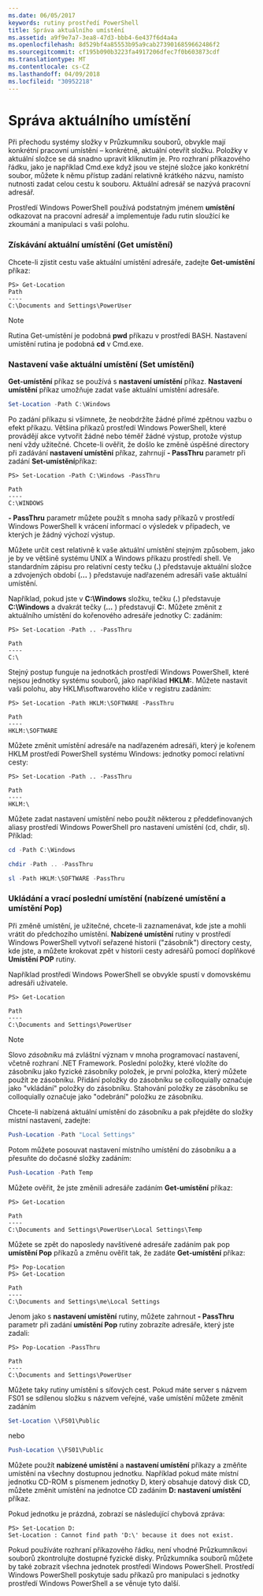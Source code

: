 ```yaml
---
ms.date: 06/05/2017
keywords: rutiny prostředí PowerShell
title: Správa aktuálního umístění
ms.assetid: a9f9e7a7-3ea8-47d3-bbb4-6e437f6d4a4a
ms.openlocfilehash: 8d529bf4a85553b95a9cab2739016859662486f2
ms.sourcegitcommit: cf195b090b3223fa4917206dfec7f0b603873cdf
ms.translationtype: MT
ms.contentlocale: cs-CZ
ms.lasthandoff: 04/09/2018
ms.locfileid: "30952218"
---
```

# <a name="managing-current-location"></a>Správa aktuálního umístění

Při přechodu systémy složky v Průzkumníku souborů, obvykle mají konkrétní pracovní umístění – konkrétně, aktuální otevřít složku. Položky v aktuální složce se dá snadno upravit kliknutím je. Pro rozhraní příkazového řádku, jako je například Cmd.exe když jsou ve stejné složce jako konkrétní soubor, můžete k němu přístup zadání relativně krátkého názvu, namísto nutnosti zadat celou cestu k souboru. Aktuální adresář se nazývá pracovní adresář.

Prostředí Windows PowerShell používá podstatným jménem **umístění** odkazovat na pracovní adresář a implementuje řadu rutin sloužící ke zkoumání a manipulaci s vaši polohu.

### <a name="getting-your-current-location-get-location"></a>Získávání aktuální umístění (Get umístění)

Chcete-li zjistit cestu vaše aktuální umístění adresáře, zadejte **Get-umístění** příkaz:

```
PS> Get-Location
Path
----
C:\Documents and Settings\PowerUser
```

> [!NOTE]
> Rutina Get-umístění je podobná **pwd** příkazu v prostředí BASH. Nastavení umístění rutina je podobná **cd** v Cmd.exe.

### <a name="setting-your-current-location-set-location"></a>Nastavení vaše aktuální umístění (Set umístění)

**Get-umístění** příkaz se používá s **nastavení umístění** příkaz. **Nastavení umístění** příkaz umožňuje zadat vaše aktuální umístění adresáře.

```powershell
Set-Location -Path C:\Windows
```

Po zadání příkazu si všimnete, že neobdržíte žádné přímé zpětnou vazbu o efekt příkazu. Většina příkazů prostředí Windows PowerShell, které provádějí akce vytvořit žádné nebo téměř žádné výstup, protože výstup není vždy užitečné. Chcete-li ověřit, že došlo ke změně úspěšné directory při zadávání **nastavení umístění** příkaz, zahrnují **- PassThru** parametr při zadání **Set-umístění**příkaz:

```
PS> Set-Location -Path C:\Windows -PassThru

Path
----
C:\WINDOWS
```

**- PassThru** parametr můžete použít s mnoha sady příkazů v prostředí Windows PowerShell k vrácení informací o výsledek v případech, ve kterých je žádný výchozí výstup.

Můžete určit cest relativně k vaše aktuální umístění stejným způsobem, jako je by ve většině systému UNIX a Windows příkazu prostředí shell. Ve standardním zápisu pro relativní cesty tečku (**.**) představuje aktuální složce a zdvojených období (**...** ) představuje nadřazeném adresáři vaše aktuální umístění.

Například, pokud jste v **C:\\Windows** složku, tečku (**.**) představuje **C:\\Windows** a dvakrát tečky (**...** ) představují **C:**. Můžete změnit z aktuálního umístění do kořenového adresáře jednotky C: zadáním:

```
PS> Set-Location -Path .. -PassThru

Path
----
C:\
```

Stejný postup funguje na jednotkách prostředí Windows PowerShell, které nejsou jednotky systému souborů, jako například **HKLM:**. Můžete nastavit vaši polohu, aby HKLM\\softwarového klíče v registru zadáním:

```
PS> Set-Location -Path HKLM:\SOFTWARE -PassThru

Path
----
HKLM:\SOFTWARE
```

Můžete změnit umístění adresáře na nadřazeném adresáři, který je kořenem HKLM prostředí PowerShell systému Windows: jednotky pomocí relativní cesty:

```
PS> Set-Location -Path .. -PassThru

Path
----
HKLM:\
```

Můžete zadat nastavení umístění nebo použít některou z předdefinovaných aliasy prostředí Windows PowerShell pro nastavení umístění (cd, chdir, sl). Příklad:

```powershell
cd -Path C:\Windows
```

```powershell
chdir -Path .. -PassThru
```

```powershell
sl -Path HKLM:\SOFTWARE -PassThru
```

### <a name="saving-and-recalling-recent-locations-push-location-and-pop-location"></a>Ukládání a vrací poslední umístění (nabízené umístění a umístění Pop)

Při změně umístění, je užitečné, chcete-li zaznamenávat, kde jste a mohli vrátit do předchozího umístění. **Nabízené umístění** rutiny v prostředí Windows PowerShell vytvoří seřazené historii ("zásobník") directory cesty, kde jste, a můžete krokovat zpět v historii cesty adresářů pomocí doplňkové  **Umístění POP** rutiny.

Například prostředí Windows PowerShell se obvykle spustí v domovskému adresáři uživatele.

```
PS> Get-Location

Path
----
C:\Documents and Settings\PowerUser
```

> [!NOTE]
> Slovo *zásobníku* má zvláštní význam v mnoha programovací nastavení, včetně rozhraní .NET Framework. Poslední položky, které vložíte do zásobníku jako fyzické zásobníky položek, je první položka, který můžete použít ze zásobníku. Přidání položky do zásobníku se colloquially označuje jako "vkládání" položky do zásobníku. Stahování položky ze zásobníku se colloquially označuje jako "odebrání" položku ze zásobníku.

Chcete-li nabízená aktuální umístění do zásobníku a pak přejděte do složky místní nastavení, zadejte:

```powershell
Push-Location -Path "Local Settings"
```

Potom můžete posouvat nastavení místního umístění do zásobníku a a přesuňte do dočasné složky zadáním:

```powershell
Push-Location -Path Temp
```

Můžete ověřit, že jste změnili adresáře zadáním **Get-umístění** příkaz:

```
PS> Get-Location

Path
----
C:\Documents and Settings\PowerUser\Local Settings\Temp
```

Můžete se zpět do naposledy navštívené adresáře zadáním pak pop **umístění Pop** příkazů a změnu ověřit tak, že zadáte **Get-umístění** příkaz:

```
PS> Pop-Location
PS> Get-Location

Path
----
C:\Documents and Settings\me\Local Settings
```

Jenom jako s **nastavení umístění** rutiny, můžete zahrnout **- PassThru** parametr při zadání **umístění Pop** rutiny zobrazíte adresáře, který jste zadali:

```
PS> Pop-Location -PassThru

Path
----
C:\Documents and Settings\PowerUser
```

Můžete taky rutiny umístění s síťových cest. Pokud máte server s názvem FS01 se sdílenou složku s názvem veřejné, vaše umístění můžete změnit zadáním

```powershell
Set-Location \\FS01\Public
```

nebo

```powershell
Push-Location \\FS01\Public
```

Můžete použít **nabízené umístění** a **nastavení umístění** příkazy a změňte umístění na všechny dostupnou jednotku. Například pokud máte místní jednotku CD-ROM s písmenem jednotky D, který obsahuje datový disk CD, můžete změnit umístění na jednotce CD zadáním **D: nastavení umístění** příkaz.

Pokud jednotku je prázdná, zobrazí se následující chybová zpráva:

```
PS> Set-Location D:
Set-Location : Cannot find path 'D:\' because it does not exist.
```

Pokud používáte rozhraní příkazového řádku, není vhodné Průzkumníkovi souborů zkontrolujte dostupné fyzické disky. Průzkumníka souborů můžete by také zobrazit všechna jednotek prostředí Windows PowerShell. Prostředí Windows PowerShell poskytuje sadu příkazů pro manipulaci s jednotky prostředí Windows PowerShell a se věnuje tyto další.